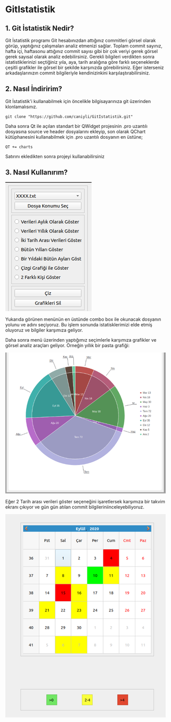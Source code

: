 # GitIstatistik

## 1. Git İstatistik Nedir?

Git İstatistik programı Git hesabınızdan attığınız commitleri görsel olarak görüp, yaptığınız çalışmaları analiz etmenizi sağlar. Toplam commit sayınız, hafta içi, haftasonu attığınız commit sayısı
gibi bir çok veriyi gerek görsel gerek sayısal olarak analiz edebilirsiniz. Gerekli bilgileri verdikten sonra istatistiklerinizi seçtiğiniz yıla,  aya, tarih aralığına göre farklı seçeneklerde
çeşitli grafikler ile görsel bir şekilde karşınızda görebilirsiniz. Eğer isterseniz arkadaşlarınızın commit bilgileriyle kendinizinkini karşılaştırabilirsiniz.

## 2. Nasıl İndiririm?

Git İstatistik'i kullanabilmek için öncelikle bilgisayarınıza git üzerinden klonlamalısınız.

```
git clone "https://github.com/caniyli/GitIstatistik.git"
```
Daha sonra Qt ile açılan standart bir QWidget projesinin .pro uzantılı dosyasına source ve header dosyalarını ekleyip, son olarak QChart kütüphanesini kullanabilmek için 
.pro uzantılı dosyanın en üstüne;

```
QT += charts
```

Satırını ekledikten sonra projeyi kullanabilirsiniz

## 3. Nasıl Kullanırım?

![Image of Menu](https://github.com/caniyli/GitIstatistik/blob/main/images/Menu.png)

Yukarıda görünen menünün en üstünde combo box ile okunacak dosyanın yolunu ve adını seçiyoruz. Bu işlem sonunda istatisklerimizi elde etmiş oluyoruz ve bilgiler karşımıza geliyor.

Daha sonra menü üzerinden yaptığımız seçimlerle karşımıza grafikler ve görsel analiz araçları geliyor. Örneğin yıllık bir pasta grafiği:

![Image of PieChart](https://github.com/caniyli/GitIstatistik/blob/main/images/YearlyChart.png)

Eğer 2 Tarih arası verileri göster seçeneğini işaretlersek karşımıza bir takvim ekranı çıkıyor ve gün gün atılan commit bilgileriniinceleyebiliyoruz.

![Image of Calendar](https://github.com/caniyli/GitIstatistik/blob/main/images/Calendar.png)
